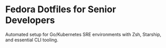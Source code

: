 # Fedora Dotfiles for Senior Developers

Automated setup for Go/Kubernetes SRE environments with Zsh, Starship, and essential CLI tooling.